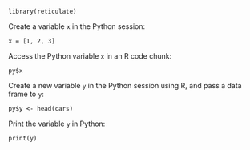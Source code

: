 ```{r, setup}
library(reticulate)
```

Create a variable `x` in the Python session:

```{python}
x = [1, 2, 3]
```

Access the Python variable `x` in an R code chunk:

```{r}
py$x
```

Create a new variable `y` in the Python session using R,
and pass a data frame to `y`:

```{r}
py$y <- head(cars)
```

Print the variable `y` in Python:

```{python}
print(y)
```